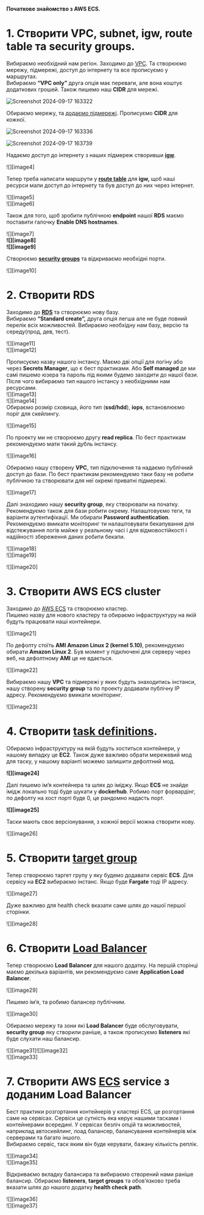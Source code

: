 **Початкове знайомство з AWS ECS.**

# 1. **Створити VPC, subnet, igw, route table та security groups.**

Вибираємо необхідний нам регіон. Заходимо до [VPC](https://eu-central-1.console.aws.amazon.com/vpcconsole/home?region=eu-central-1#Home:). Та створюємо мережу, підмережі, доступ до інтернету та все прописуємо у маршрутах.  
Вибираємо **“VPC only”** друга опція має переваги, але вона коштує додаткових грошей. Також пишемо наш **CIDR** для мережі.

![Screenshot 2024-09-17 163322](https://github.com/user-attachments/assets/4e598219-3e5d-4962-b2c3-54959ad7cd30)

Обираємо мережу, та [додаємо підмережі](https://eu-central-1.console.aws.amazon.com/vpcconsole/home?region=eu-central-1#subnets:). Прописуємо **CIDR** для кожної.

![Screenshot 2024-09-17 163336](https://github.com/user-attachments/assets/059d9120-f18b-4ce6-8407-71dc0a6c4ead)

![Screenshot 2024-09-17 163739](https://github.com/user-attachments/assets/cab44203-acf9-48ea-bedc-029110b577bd)

Надаємо доступ до інтернету з наших підмереж створивши [**igw**](https://eu-central-1.console.aws.amazon.com/vpcconsole/home?region=eu-central-1#igws:).

![][image4]

Тепер треба написати маршрути у [**route table**](https://eu-central-1.console.aws.amazon.com/vpcconsole/home?region=eu-central-1#RouteTables:) для **igw,** щоб наші ресурси мали доступ до інтернету та був доступ до них через інтернет.

![][image5]  
![][image6]

Також для того, щоб зробити публічною **endpoint** нашої **RDS** маємо поставити галочку **Enable DNS hostnames**. 

![][image7]  
**![][image8]**  
**![][image9]**

Створюємо [**security groups**](https://eu-central-1.console.aws.amazon.com/vpcconsole/home?region=eu-central-1#SecurityGroups:) та відкриваємо необхідні порти.

![][image10]

# 2. **Створити RDS**

Заходимо до [**RDS**](https://eu-central-1.console.aws.amazon.com/rds/home?region=eu-central-1) та створюємо нову базу.  
Вибираємо **“Standard create”,** друга опція легша але не буде повний перелік всіх можливостей. Вибираємо необхідну нам базу, версію та середу(прод, дев, тест).

![][image11]  
![][image12]

Прописуємо назву нашого інстансу. Маємо дві опції для логіну або через **Secrets Manager**, що є бест практиками. Або **Self managed** де ми самі пишемо юзера та пароль під якими будемо заходити до нашої бази.   
	Після чого вибираємо тип нашого інстансу з необхідними нам ресурсами.  
![][image13]  
![][image14]  
Обираємо розмір сховища, його тип (**ssd/hdd**), **iops**, встановлюємо поріг для скейлингу.

![][image15]

По проекту ми не створюємо другу **read replica**. По бест практикам рекомендуємо мати такий дубль інстансу.

![][image16]

Обираємо нашу створену **VPC**, тип підключення та надаємо публічний доступ до бази. По бест практикам рекомендуємо таки базу не робити публічною та створювати для неї окремі приватні підмережі.

![][image17]

Далі знаходимо нашу **security group**, яку створювали на початку. Рекомендуємо також для бази робити окрему. Налаштовуємо теги, та варіанти аутентифікації. Ми обирали **Password authentication**.  
Рекомендуємо вмикати моніторинг ти налаштовувати бекапування для відстежування логів майже у реальному часі і для відмовостійкості і надійності збереження даних робити бекапи.

![][image18]  
![][image19]

![][image20]

# 3. **Створити AWS ECS cluster**

Заходимо до [AWS ECS](https://eu-central-1.console.aws.amazon.com/ecs/v2/clusters?region=eu-central-1) та створюємо кластер.  
Пишемо назву для нового кластеру та обираємо інфраструктуру на якій будуть працювати наші контейнери.

![][image21]

По дефолту стоїть **АМІ Amazon Linux 2 (kernel 5.10)**, рекомендуємо обирати **Amazon Linux 2**. Був момент у підключені для серверу через веб, на дефолтному **АМІ** це не вдається.

![][image22]

Вибираємо нашу **VPC** та підмережі у яких будуть знаходитись інстанси, нашу створену **security group** та по проекту додавали публічну ІР адресу. Рекомендуємо вмикати моніторинг.

![][image23]

# 4.  **Створити [task definitions](https://eu-central-1.console.aws.amazon.com/ecs/v2/task-definitions?region=eu-central-1)**.

Обираємо інфраструктуру на якій будуть хоститься контейнери, у нашому випадку це **ЕС2**. Також дуже важливо обрати мережевий мод для таску, у нашому варіанті можемо залишити дефолтний мод.

**![][image24]**

Далі пишемо ім’я контейнера та шлях до іміджу. Якщо **ECS** не знайде імідж локально тоді буде шукати у **dockerhub**. Робимо порт форвардінг, по дефолту на хост порті буде 0, це рандомно надасть порт.

**![][image25]**

Таски мають своє версіонування, з кожної версії можна створити нову.

![][image26]

# 5. **Створити [target group](https://eu-central-1.console.aws.amazon.com/ec2/home?region=eu-central-1#TargetGroups:)**

Тепер створюємо таргет групу у яку будемо додавати сервіс **ECS**. Для сервісу на **ЕС2** вибираємо інстанс. Якщо буде **Fargate** тоді ІР адресу.

![][image27]

Дуже важливо для health check вказати саме шлях до нашої першої сторінки.

![][image28]

# 6. **Створити [Load Balancer](https://eu-central-1.console.aws.amazon.com/ec2/home?region=eu-central-1#LoadBalancers:)**

Тепер створюємо **Load Balancer** для нашого додатку. На першій сторінці маємо декілька варіантів, ми рекомендуємо саме **Application Load Balancer**.

![][image29]

Пишемо ім’я, та робимо балансер публічним.

![][image30]

Обираємо мережу та зони які **Load Balancer** буде обслуговувати, **security group** яку створили раніше, а також прописуємо **listeners** які буде слухати наш балансир.

![][image31]![][image32]  
![][image33]

# 7. **Створити AWS [ECS](https://eu-central-1.console.aws.amazon.com/ecs/v2/clusters?region=eu-central-1) service з доданим Load Balancer**

Бест практики розгортання контейнерів у кластері ECS, це розгортання саме на сервісах. Сервіси це сутність яка керує нашими тасками і контейнерами всередині. У сервісах безліч опцій та можливостей, наприклад автоскейлинг, лоад балансер, балансування контейнерів між серверами та багато іншого.  
Вибираємо сервіс, таск яким він буде керувати, бажану кількість реплік.

![][image34]  
![][image35]

Відкриваємо вкладку балансира та вибираємо створений нами раніше балансир. Обираємо **listeners**, **target groups** та обов’язково треба вказати шлях до нашого додатку **health check path**.

![][image36]  
![][image37]
